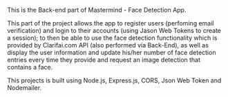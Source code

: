 This is the Back-end part of Mastermind - Face Detection App.

This part of the project allows the app to register users (perfoming email verification) and login to their accounts (using Jason Web Tokens to create a session); 
to then be able to use the face detection functionality which is provided by Clarifai.com API (also performed via Back-End), as well as display the user information and update his/her number of face detection entries every time they provide and request an image detection that contains a face.

This projects is built using Node.js, Express.js, CORS, Json Web Token and Nodemailer.